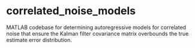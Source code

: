 # correlated_noise_models
MATLAB codebase for determining autoregressive models for correlated noise that ensure the Kalman filter covariance matrix overbounds the true estimate error distribution.
